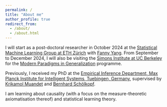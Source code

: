 ```yaml
---
permalink: /
title: "About me"
author_profile: true
redirect_from: 
  - /about/
  - /about.html
---
```


I will start as a post-doctoral researcher in October 2024 at the [Statistical Machine Learning Group at ETH Zürich](https://sml.inf.ethz.ch/) with [Fanny Yang](https://sml.inf.ethz.ch/group/fannyy/). From September to December 2024, I will also be visiting the [Simons Institute at UC Berkeley](https://simons.berkeley.edu/homepage) for the [Modern Paradigms in Generalization](https://simons.berkeley.edu/programs/modern-paradigms-generalization) programme. 

Previously, I received my PhD at the [Empirical Inference Department, Max Planck Institute for Intelligent Systems, Tuebingen, Germany](https://ei.is.mpg.de/), supervised by [Krikamol Muandet](https://krikamol.org) and [Bernhard Schölkopf](https://is.mpg.de/~bs). 

I am learning about causality (with a focus on the measure-theoretic axiomatisation thereof) and statistical learning theory. 
